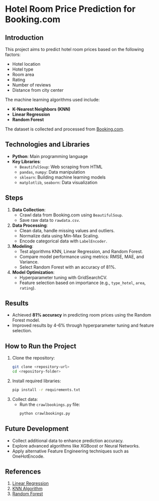 
# Hotel Room Price Prediction for Booking.com

## Introduction
This project aims to predict hotel room prices based on the following factors:
- Hotel location
- Hotel type
- Room area
- Rating
- Number of reviews
- Distance from city center

The machine learning algorithms used include:
- **K-Nearest Neighbors (KNN)**
- **Linear Regression**
- **Random Forest**

The dataset is collected and processed from [Booking.com](https://www.booking.com/).

## Technologies and Libraries
- **Python**: Main programming language
- **Key Libraries**:
  - `BeautifulSoup`: Web scraping from HTML
  - `pandas`, `numpy`: Data manipulation
  - `sklearn`: Building machine learning models
  - `matplotlib`, `seaborn`: Data visualization

## Steps
1. **Data Collection**:
   - Crawl data from Booking.com using `BeautifulSoup`.
   - Save raw data to `rawdata.csv`.
2. **Data Processing**:
   - Clean data, handle missing values and outliers.
   - Normalize data using Min-Max Scaling.
   - Encode categorical data with `LabelEncoder`.
3. **Modeling**:
   - Test algorithms KNN, Linear Regression, and Random Forest.
   - Compare model performance using metrics: RMSE, MAE, and Variance.
   - Select Random Forest with an accuracy of 81%.
4. **Model Optimization**:
   - Hyperparameter tuning with GridSearchCV.
   - Feature selection based on importance (e.g., `type_hotel`, `area`, `rating`).

## Results
- Achieved **81% accuracy** in predicting room prices using the Random Forest model.
- Improved results by 4-6% through hyperparameter tuning and feature selection.

## How to Run the Project
1. Clone the repository:
   ```bash
   git clone <repository-url>
   cd <repository-folder>
   ```
2. Install required libraries:
   ```bash
   pip install -r requirements.txt
   ```
3. Collect data:
   - Run the `crawlbookings.py` file:
     ```bash
     python crawlbookings.py
     ```

## Future Development
- Collect additional data to enhance prediction accuracy.
- Explore advanced algorithms like XGBoost or Neural Networks.
- Apply alternative Feature Engineering techniques such as OneHotEncode.

## References
1. [Linear Regression](https://dominhhai.github.io/vi/2017/12/ml-linear-regression/)
2. [KNN Algorithm](https://codelearn.io/sharing/thuat-toan-k-nearest-neighbors-knn)
3. [Random Forest](https://machinelearningcoban.com/tabml_book/ch_model/random_forest.html)
